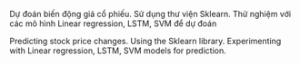 Dự đoán biến động giá cổ phiếu. Sử dụng thư viện Sklearn.
Thử nghiệm với các mô hình Linear regression, LSTM, SVM để dự đoán

Predicting stock price changes. Using the Sklearn library.
Experimenting with Linear regression, LSTM, SVM models for prediction.
